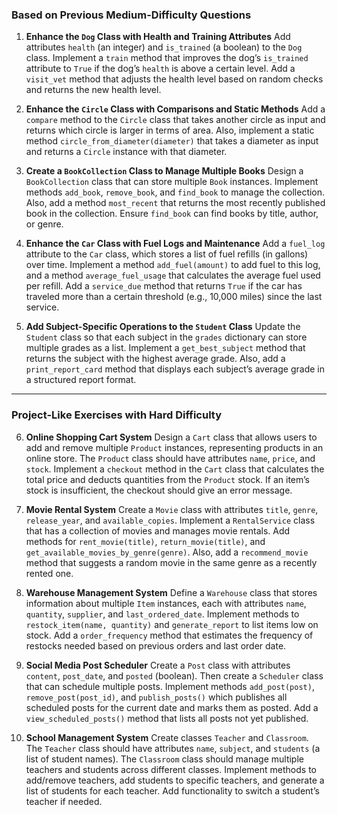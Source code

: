 ### Based on Previous Medium-Difficulty Questions

1. **Enhance the `Dog` Class with Health and Training Attributes**
   Add attributes `health` (an integer) and `is_trained` (a boolean) to the `Dog` class. Implement a `train` method that improves the dog’s `is_trained` attribute to `True` if the dog’s `health` is above a certain level. Add a `visit_vet` method that adjusts the health level based on random checks and returns the new health level.

2. **Enhance the `Circle` Class with Comparisons and Static Methods**
   Add a `compare` method to the `Circle` class that takes another circle as input and returns which circle is larger in terms of area. Also, implement a static method `circle_from_diameter(diameter)` that takes a diameter as input and returns a `Circle` instance with that diameter.

3. **Create a `BookCollection` Class to Manage Multiple Books**
   Design a `BookCollection` class that can store multiple `Book` instances. Implement methods `add_book`, `remove_book`, and `find_book` to manage the collection. Also, add a method `most_recent` that returns the most recently published book in the collection. Ensure `find_book` can find books by title, author, or genre.

4. **Enhance the `Car` Class with Fuel Logs and Maintenance**
   Add a `fuel_log` attribute to the `Car` class, which stores a list of fuel refills (in gallons) over time. Implement a method `add_fuel(amount)` to add fuel to this log, and a method `average_fuel_usage` that calculates the average fuel used per refill. Add a `service_due` method that returns `True` if the car has traveled more than a certain threshold (e.g., 10,000 miles) since the last service.

5. **Add Subject-Specific Operations to the `Student` Class**
   Update the `Student` class so that each subject in the `grades` dictionary can store multiple grades as a list. Implement a `get_best_subject` method that returns the subject with the highest average grade. Also, add a `print_report_card` method that displays each subject’s average grade in a structured report format.

---

### Project-Like Exercises with Hard Difficulty

6. **Online Shopping Cart System**
   Design a `Cart` class that allows users to add and remove multiple `Product` instances, representing products in an online store. The `Product` class should have attributes `name`, `price`, and `stock`. Implement a `checkout` method in the `Cart` class that calculates the total price and deducts quantities from the `Product` stock. If an item’s stock is insufficient, the checkout should give an error message.

7. **Movie Rental System**
   Create a `Movie` class with attributes `title`, `genre`, `release_year`, and `available_copies`. Implement a `RentalService` class that has a collection of movies and manages movie rentals. Add methods for `rent_movie(title)`, `return_movie(title)`, and `get_available_movies_by_genre(genre)`. Also, add a `recommend_movie` method that suggests a random movie in the same genre as a recently rented one.

8. **Warehouse Management System**
   Define a `Warehouse` class that stores information about multiple `Item` instances, each with attributes `name`, `quantity`, `supplier`, and `last_ordered_date`. Implement methods to `restock_item(name, quantity)` and `generate_report` to list items low on stock. Add a `order_frequency` method that estimates the frequency of restocks needed based on previous orders and last order date.

9. **Social Media Post Scheduler**
   Create a `Post` class with attributes `content`, `post_date`, and `posted` (boolean). Then create a `Scheduler` class that can schedule multiple posts. Implement methods `add_post(post)`, `remove_post(post_id)`, and `publish_posts()` which publishes all scheduled posts for the current date and marks them as posted. Add a `view_scheduled_posts()` method that lists all posts not yet published.

10. **School Management System**
    Create classes `Teacher` and `Classroom`. The `Teacher` class should have attributes `name`, `subject`, and `students` (a list of student names). The `Classroom` class should manage multiple teachers and students across different classes. Implement methods to add/remove teachers, add students to specific teachers, and generate a list of students for each teacher. Add functionality to switch a student’s teacher if needed.